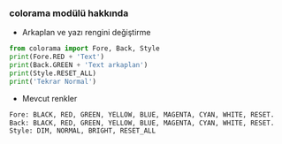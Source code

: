 ### colorama modülü hakkında 

+ Arkaplan ve yazı rengini değiştirme

```python
from colorama import Fore, Back, Style
print(Fore.RED + 'Text')
print(Back.GREEN + 'Text arkaplan')
print(Style.RESET_ALL)
print('Tekrar Normal')
```

+ Mevcut renkler 

```python
Fore: BLACK, RED, GREEN, YELLOW, BLUE, MAGENTA, CYAN, WHITE, RESET.
Back: BLACK, RED, GREEN, YELLOW, BLUE, MAGENTA, CYAN, WHITE, RESET.
Style: DIM, NORMAL, BRIGHT, RESET_ALL
```
